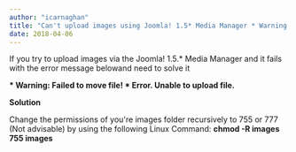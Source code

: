 ```yaml
---
author: "icarnaghan"
title: "Can't upload images using Joomla! 1.5* Media Manager * Warning: Failed to move file! * Error. Unable to upload file"
date: 2018-04-06
---
```


If you try to upload images via the Joomla! 1.5.\* Media Manager and it fails with the error message belowand need to solve it

**\* Warning: Failed to move file! \* Error. Unable to upload file.**

**Solution**

Change the permissions of you're images folder recursively to 755 or 777 (Not advisable) by using the following Linux Command: **chmod -R images 755 images**
